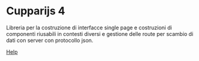 # Cupparijs 4 

Libreria per la costruzione di interfacce single page e costruzioni di componenti riusabili in contesti 
diversi e gestione delle route per scambio di dati con server con protocollo json.

<a href="tree/master/docs/index">Help</a>

